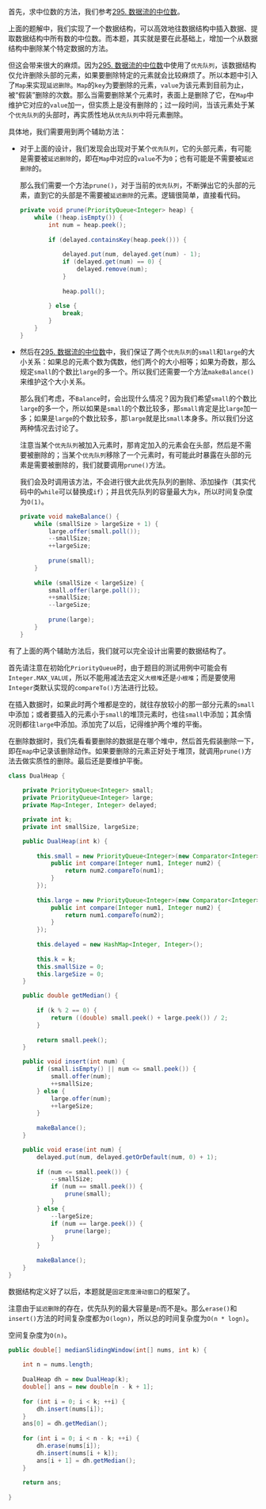 首先，求中位数的方法，我们参考[295. 数据流的中位数](https://github.com/HUST-WZY/AlgsWithRiceWine/blob/main/Queue/PriorityQueue/295.%20%E6%95%B0%E6%8D%AE%E6%B5%81%E7%9A%84%E4%B8%AD%E4%BD%8D%E6%95%B0.md)。

上面的题解中，我们实现了一个数据结构，可以高效地往数据结构中插入数据、提取数据结构中所有数的中位数。而本题，其实就是要在此基础上，增加一个从数据结构中删除某个特定数据的方法。

但这会带来很大的麻烦。因为[295. 数据流的中位数](https://github.com/HUST-WZY/AlgsWithRiceWine/blob/main/Queue/PriorityQueue/295.%20%E6%95%B0%E6%8D%AE%E6%B5%81%E7%9A%84%E4%B8%AD%E4%BD%8D%E6%95%B0.md)中使用了`优先队列`，该数据结构仅允许删除头部的元素，如果要删除特定的元素就会比较麻烦了。所以本题中引入了`Map`来实现`延迟删除`。`Map`的`key`为要删除的元素，`value`为该元素到目前为止，被“假装”删除的次数。那么当需要删除某个元素时，表面上是删除了它，在`Map`中维护它对应的`value`加一，但实质上是没有删除的；过一段时间，当该元素处于某个`优先队列`的头部时，再实质性地从`优先队列`中将元素删除。

具体地，我们需要用到两个辅助方法：

* 对于上面的设计，我们发现会出现对于某个`优先队列`，它的头部元素，有可能是需要被`延迟删除`的，即在`Map`中对应的`value`不为`0`；也有可能是不需要被`延迟删除`的。

  那么我们需要一个方法`prune()`，对于当前的`优先队列`，不断弹出它的头部的元素，直到它的头部是不需要被`延迟删除`的元素。逻辑很简单，直接看代码。

  ```java
  private void prune(PriorityQueue<Integer> heap) {
      while (!heap.isEmpty()) {
          int num = heap.peek();
          
          if (delayed.containsKey(heap.peek())) {
              
              delayed.put(num, delayed.get(num) - 1);
              if (delayed.get(num) == 0) {
                  delayed.remove(num);
              }
              
              heap.poll();
              
          } else {
              break;
          }
      }
  }
  ```

* 然后在[295. 数据流的中位数](https://github.com/HUST-WZY/AlgsWithRiceWine/blob/main/Queue/PriorityQueue/295.%20%E6%95%B0%E6%8D%AE%E6%B5%81%E7%9A%84%E4%B8%AD%E4%BD%8D%E6%95%B0.md)中，我们保证了两个`优先队列`的`small`和`large`的大小关系：如果总的元素个数为偶数，他们两个的大小相等；如果为奇数，那么规定`small`的个数比`large`的多一个。所以我们还需要一个方法`makeBalance()`来维护这个大小关系。

  那么我们考虑，不`Balance`时，会出现什么情况？因为我们希望`small`的个数比`large`的多一个，所以如果是`small`的个数比较多，那`small`肯定是比`large`加一多；如果是`large`的个数比较多，那`large`就是比`small`本身多。所以我们分这两种情况去讨论了。

  注意当某个`优先队列`被加入元素时，那肯定加入的元素会在头部，然后是不需要被删除的；当某个`优先队列`移除了一个元素时，有可能此时暴露在头部的元素是需要被删除的，我们就要调用`prune()`方法。
  
  我们会及时调用该方法，不会进行很大此优先队列的删除、添加操作（其实代码中的`while`可以替换成`if`）；并且优先队列的容量最大为`k`，所以时间复杂度为`O(1)`。

  ```java
  private void makeBalance() {
      while (smallSize > largeSize + 1) {
          large.offer(small.poll());
          --smallSize;
          ++largeSize;
          
          prune(small);
      } 
      
      while (smallSize < largeSize) {
          small.offer(large.poll());
          ++smallSize;
          --largeSize;
          
          prune(large);
      }
  }
  ```

有了上面的两个辅助方法后，我们就可以完全设计出需要的数据结构了。

首先请注意在初始化`PriorityQueue`时，由于题目的测试用例中可能会有`Integer.MAX_VALUE`，所以不能用减法去定义`大根堆`还是`小根堆`；而是要使用`Integer`类默认实现的`compareTo()`方法进行比较。

在插入数据时，如果此时两个堆都是空的，就往存放较小的那一部分元素的`small`中添加；或者要插入的元素小于`small`的堆顶元素时，也往`small`中添加；其余情况则都往`large`中添加。添加完了以后，记得维护两个堆的平衡。

在删除数据时，我们先看看要删除的数据是在哪个堆中，然后首先假装删除一下，即在`map`中记录该删除动作。如果要删除的元素正好处于堆顶，就调用`prune()`方法去做实质性的删除。最后还是要维护平衡。

```java
class DualHeap {
    
    private PriorityQueue<Integer> small;
    private PriorityQueue<Integer> large;
    private Map<Integer, Integer> delayed;

    private int k;
    private int smallSize, largeSize;

    public DualHeap(int k) {
        
        this.small = new PriorityQueue<Integer>(new Comparator<Integer>() {
            public int compare(Integer num1, Integer num2) {
                return num2.compareTo(num1);
            }
        });
        
        this.large = new PriorityQueue<Integer>(new Comparator<Integer>() {
            public int compare(Integer num1, Integer num2) {
                return num1.compareTo(num2);
            }
        });
        
        this.delayed = new HashMap<Integer, Integer>();
        
        this.k = k;
        this.smallSize = 0;
        this.largeSize = 0;
    }

    public double getMedian() {
        
        if (k % 2 == 0) {
            return ((double) small.peek() + large.peek()) / 2;
        }
        
        return small.peek();
    }

    public void insert(int num) {
        if (small.isEmpty() || num <= small.peek()) {
            small.offer(num);
            ++smallSize;
        } else {
            large.offer(num);
            ++largeSize;
        }
        
        makeBalance();
    }

    public void erase(int num) {
        delayed.put(num, delayed.getOrDefault(num, 0) + 1);
        
        if (num <= small.peek()) {
            --smallSize;
            if (num == small.peek()) {
                prune(small);
            }
        } else {
            --largeSize;
            if (num == large.peek()) {
                prune(large);
            }
        }
        
        makeBalance();
    }
}
```

数据结构定义好了以后，本题就是`固定宽度滑动窗口`的框架了。

注意由于`延迟删除`的存在，优先队列的最大容量是`n`而不是`k`。那么`erase()`和`insert()`方法的时间复杂度都为`O(logn)`，所以总的时间复杂度为`O(n * logn)`。

空间复杂度为`O(n)`。

```java
public double[] medianSlidingWindow(int[] nums, int k) {
    
    int n = nums.length;
    
    DualHeap dh = new DualHeap(k);
    double[] ans = new double[n - k + 1];
    
    for (int i = 0; i < k; ++i) {
        dh.insert(nums[i]);
    }
    ans[0] = dh.getMedian();
    
    for (int i = 0; i < n - k; ++i) {
        dh.erase(nums[i]);
        dh.insert(nums[i + k]);
        ans[i + 1] = dh.getMedian();
    }
    
    return ans;
    
}
```
